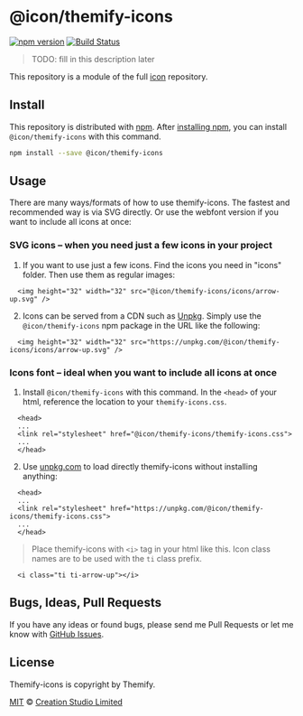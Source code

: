 # @icon/themify-icons

[![npm version](https://img.shields.io/npm/v/@icon/themify-icons.svg)](https://www.npmjs.org/package/@icon/themify-icons)
[![Build Status](https://travis-ci.org/icon/icon.svg?branch=master)](https://travis-ci.org/icon/icon)

> TODO: fill in this description later

This repository is a module of the full [icon][icon] repository.

## Install

This repository is distributed with [npm]. After [installing npm][install-npm], you can install `@icon/themify-icons` with this command.

```bash
npm install --save @icon/themify-icons
```

## Usage

There are many ways/formats of how to use themify-icons. The fastest and recommended way is via SVG directly. Or use the webfont version if you want to include all icons at once:

### SVG icons – when you need just a few icons in your project

  1. If you want to use just a few icons. Find the icons you need in "icons" folder. Then use them as regular images:

```
  <img height="32" width="32" src="@icon/themify-icons/icons/arrow-up.svg" />
```

  2. Icons can be served from a CDN such as [Unpkg][Unpkg]. Simply use the `@icon/themify-icons` npm package in the URL like the following:

```
  <img height="32" width="32" src="https://unpkg.com/@icon/themify-icons/icons/arrow-up.svg" />
```

### Icons font – ideal when you want to include all icons at once

  1. Install `@icon/themify-icons` with this command. In the `<head>` of your html, reference the location to your `themify-icons.css`.

```
  <head>
  ...
  <link rel="stylesheet" href="@icon/themify-icons/themify-icons.css">
  ...
  </head>
```

  2. Use [unpkg.com][Unpkg] to load directly themify-icons without installing anything:

```
  <head>
  ...
  <link rel="stylesheet" href="https://unpkg.com/@icon/themify-icons/themify-icons.css">
  ...
  </head>
```

> Place themify-icons with `<i>` tag in your html like this. Icon class names are to be used with the `ti` class prefix.

```
  <i class="ti ti-arrow-up"></i>
```


## Bugs, Ideas, Pull Requests

If you have any ideas or found bugs, please send me Pull Requests or let me know with [GitHub Issues][github issues].

## License

Themify-icons is copyright by Themify.

[MIT](./LICENSE) &copy; [Creation Studio Limited](https://creationstudio.com/)

[icon]: https://github.com/icon/icon
[docs]: http://icon.github.io/
[npm]: https://www.npmjs.com/
[install-npm]: https://docs.npmjs.com/getting-started/installing-node
[sass]: http://sass-lang.com/
[github issues]: https://github.com/thecreation/icons/issues
[Unpkg]: https://unpkg.com
